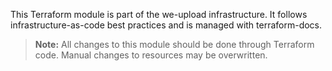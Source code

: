 This Terraform module is part of the we-upload infrastructure. It follows infrastructure-as-code best practices and is managed with terraform-docs.

> **Note:** All changes to this module should be done through Terraform code. Manual changes to resources may be overwritten.
